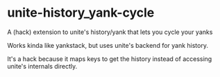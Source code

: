 # unite-history_yank-cycle
A (hack) extension to unite's history/yank that lets you cycle your yanks

Works kinda like yankstack, but uses unite's backend for yank history.

It's a hack because it maps keys to get the history instead of accessing unite's internals directly.
